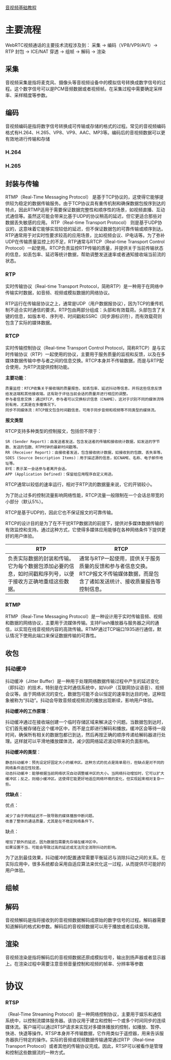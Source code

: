 [音视频基础教程](https://ffmpeg.xianwaizhiyin.net/base-knowledge/base-knowledge.html)
# 主要流程
WebRTC视频通话的主要技术流程涉及到：
采集 → 编码（VP8/VP9/AV1）→ RTP 封包 → ICE/NAT 穿透 → 组帧 → 解码 → 渲染

## 采集
音视频采集是指将麦克风、摄像头等音视频设备中的模拟信号转换成数字信号的过程。这个数字信号可以是PCM音频数据或者视频帧。在采集过程中需要确定采样率、采样精度等参数。
## 编码
音视频编码是指将数字信号转换成可传输或存储的格式的过程。常见的音视频编码格式有H.264、H.265、VP8、VP9、AAC、MP3等。编码后的音视频数据可以更有效地进行传输和存储
### H.264

### H.265

## 封装与传输 

RTMP（Real-Time Messaging Protocol） 是基于TCP协议的，这使得它能够提供较为稳定的数据传输服务。由于TCP协议具有重传机制和确保数据包按序到达的特点，因此RTMP适用于需要保证数据完整性和顺序性的场景，如视频直播、互动式通信等。虽然这可能会带来比基于UDP的协议稍高的延迟，但它更适合那些对数据丢失敏感的应用。
RTP（Real-time Transport Protocol） 则是基于UDP协议的，这意味着它能够实现较低的延迟，但不保证数据包的可靠传输或顺序到达。RTP通常用于对实时性要求较高的应用场景，比如视频会议、IP电话等。为了弥补UDP在传输质量监控上的不足，RTP通常与RTCP（Real-time Transport Control Protocol）一起使用。RTCP负责监控RTP传输的质量，并提供关于当前传输状态的信息，如丢包率、延迟等统计数据，帮助调整发送速率或者通知接收端当前流的状态。
### RTP
实时传输协议（Real-time Transport Protocol，简称RTP）是一种用于在网络中传输实时数据，如音频、视频或模拟数据的网络协议。

RTP运行在传输层协议之上，通常是UDP（用户数据报协议），因为TCP的重传机制不适合实时通信的要求。RTP包由两部分组成：头部和有效载荷。头部包含了关键的信息，如版本号、序列号、时间戳和SSRC（同步源标识符），而有效载荷则包含了实际的媒体数据。

### RTCP
实时传输控制协议（Real-time Transport Control Protocol，简称RTCP）是与实时传输协议（RTP）一起使用的协议，主要用于服务质量的监视和反馈，以及在多媒体数据传输中参与者之间的信息交换。RTCP本身并不传输数据，而是与RTP配合使用，为RTP流提供控制功能。

**主要功能**：
```
质量监控：RTCP收集关于接收端的质量报告，如丢包率、延迟抖动等信息，并将这些信息反馈给发送端和其他接收端。这有助于评估当前会话的质量并进行相应的调整。
参与者信息交换：通过RTCP，参与者可以交换标识信息（CNAME），这对于识别不同的媒体流特别有用，尤其是在多播情况下。
同步不同媒体流：RTCP报文包含时间戳信息，可用于同步音频和视频等不同类型的媒体流。
```
**报文类型**

RTCP支持多种类型的控制报文，包括但不限于：
```
SR (Sender Report)：由发送者发送，包含发送者的传输和接收统计数据，如发送的字节数、发送的包数、RTP时钟的最新时间戳等。
RR (Receiver Report)：由接收者发送，包含接收统计数据，如接收到的包数、丢失率等。
SDES (Source Description Items)：用于描述源的信息，如CNAME、名称、电子邮件地址等。
BYE：表示某一会话参与者离开会话。
APP (Application Defined)：保留给应用程序自定义用途。
```
RTCP通常以较低的速率运行，相对于RTP流的数据量来说，它的开销较小。

为了防止过多的控制流量影响网络性能，RTCP流量一般限制在一个会话总带宽的小部分（默认5%）。

RTCP是基于UDP的，因此它也不保证报文的可靠传输。

RTCP的设计目的是为了在不干扰RTP数据流的前提下，提供对多媒体数据传输的有效监控和支持。通过这种方式，它使得多媒体应用能够在各种网络条件下提供更好的用户体验。

|RTP|RTCP|
|---|---|
|负责实际数据的封装和传输。它为每个数据包添加必要的信息，如时间戳和序列号，以便于接收方正确地重组这些数据。|通常与RTP一起使用，提供关于服务质量的反馈和参与者信息交换。RTCP报文不传输媒体数据，而是包含了诸如发送统计、接收质量报告等控制信息。|

### RTMP
RTMP（Real-Time Messaging Protocol）是一种设计用于实时传输音频、视频和数据的网络协议，主要用于流媒体传输。支持Flash播放器与服务器之间的通信，以实现在线音视频内容的高效传输。RTMP通过TCP端口1935进行通信，默认情况下使用此端口来保证数据传输的可靠性。
## 收包

### 抖动缓冲
抖动缓冲（Jitter Buffer）是一种用于处理网络数据传输过程中产生的延迟变化（即抖动）的技术，特别是在实时通信系统中，如VoIP（互联网协议语音）、视频会议等。由于网络状况的变化，数据包可能不会以恒定的速率到达目的地，这种现象被称为“抖动”。抖动会导致音频或视频流的播放出现断续，影响用户体验。

**抖动缓冲的工作原理**：

抖动缓冲通过在接收端创建一个临时存储区域来解决这个问题。当数据包到达时，它们首先被存储在这个缓冲区中，而不是立即进行解码和播放。缓冲区会等待一段时间，确保所有相关的数据包都已到达，然后再按正确的顺序传递给解码器进行处理。这样就可以平滑地播放媒体流，减少因网络延迟波动带来的负面影响。

**抖动缓冲的类型**：
```
静态抖动缓冲：预先设定好固定大小的缓冲区。这种方式的优点是简单易行，但缺点是对不同的网络条件适应性较差。
动态抖动缓冲：能够根据当前网络状况自动调整缓冲区的大小。当网络抖动增加时，它可以扩大缓冲区；反之，则缩小缓冲区。这使得它能更好地适应网络环境的变化，但实现起来相对复杂一些。
```
**优缺点**：

优点：
```
减少了由于网络延迟不一致导致的媒体播放中断问题。
改善了整体的通话质量，尤其是在不稳定网络条件下。
```
缺点：
```
增加了额外的延迟，因为数据包需要先存储在缓冲区中。
如果设置不当，可能会导致过高的延迟或无法完全消除抖动的影响。
```
为了达到最佳效果，抖动缓冲的配置通常需要平衡延迟与消除抖动之间的关系。在实际应用中，很多系统都会采用自适应算法来优化这一过程，从而提供尽可能好的用户体验。


## 组帧

## 解码
音视频解码是指将接收到的音视频数据解码成原始的数字信号的过程。解码器需要知道解码的格式和参数。解码后的音视频数据可以用于播放或者后续处理。

## 渲染
音视频渲染是指将解码后的音视频数据还原成模拟信号，输出到扬声器或者显示器上。在渲染过程中需要注意音频音量控制和视频的帧率、分辨率等参数

# 协议

### RTSP
（Real-Time Streaming Protocol）是一种网络控制协议，主要用于娱乐和通信系统中，以控制流媒体服务器。该协议用于建立和控制一个或多个时间同步的连续媒体流。客户端可以通过RTSP请求来实现对多媒体播放的控制，如播放、暂停、快进、快退等操作。RTSP本身并不传输数据，它作用类似于遥控器，用来告诉服务器执行特定的操作。实际的音频或视频数据传输通常通过RTP（Real-time Transport Protocol）或者其他的传输协议完成。因此，RTSP可以被看作是管理和控制这些数据流的一种方式。


